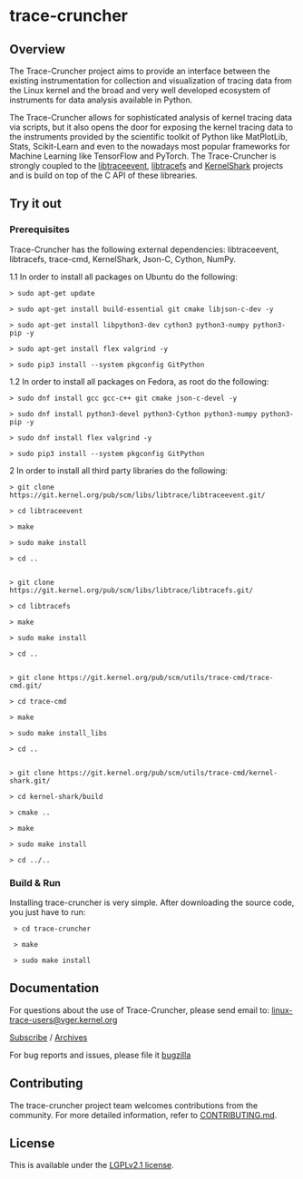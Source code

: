 

# trace-cruncher

## Overview

The Trace-Cruncher project aims to provide an interface between the existing instrumentation for collection and visualization of tracing data from the Linux kernel and the broad and very well developed ecosystem of instruments for data analysis available in Python.

The Trace-Cruncher allows for sophisticated analysis of kernel tracing data via scripts, but it also opens the door for exposing the kernel tracing data to the instruments provided by the scientific toolkit of Python like MatPlotLib, Stats, Scikit-Learn and even to the nowadays most popular frameworks for Machine Learning like TensorFlow and PyTorch. The Trace-Cruncher is strongly coupled to the [libtraceevent](https://git.kernel.org/pub/scm/libs/libtrace/libtraceevent.git), [libtracefs](https://git.kernel.org/pub/scm/libs/libtrace/libtracefs.git/) and [KernelShark](https://git.kernel.org/pub/scm/utils/trace-cmd/kernel-shark.git/) projects and is build on top of the C API of these librearies.

## Try it out

### Prerequisites

Trace-Cruncher has the following external dependencies:
  libtraceevent, libtracefs, trace-cmd, KernelShark, Json-C, Cython, NumPy.

1.1 In order to install all packages on Ubuntu do the following:

    > sudo apt-get update

    > sudo apt-get install build-essential git cmake libjson-c-dev -y

    > sudo apt-get install libpython3-dev cython3 python3-numpy python3-pip -y

    > sudo apt-get install flex valgrind -y

    > sudo pip3 install --system pkgconfig GitPython

1.2 In order to install all packages on Fedora, as root do the following:

    > sudo dnf install gcc gcc-c++ git cmake json-c-devel -y

    > sudo dnf install python3-devel python3-Cython python3-numpy python3-pip -y

    > sudo dnf install flex valgrind -y

    > sudo pip3 install --system pkgconfig GitPython


2 In order to install all third party libraries do the following:

    > git clone https://git.kernel.org/pub/scm/libs/libtrace/libtraceevent.git/

    > cd libtraceevent

    > make

    > sudo make install

    > cd ..


    > git clone https://git.kernel.org/pub/scm/libs/libtrace/libtracefs.git/

    > cd libtracefs

    > make

    > sudo make install

    > cd ..


    > git clone https://git.kernel.org/pub/scm/utils/trace-cmd/trace-cmd.git/

    > cd trace-cmd

    > make

    > sudo make install_libs

    > cd ..


    > git clone https://git.kernel.org/pub/scm/utils/trace-cmd/kernel-shark.git/

    > cd kernel-shark/build

    > cmake ..

    > make

    > sudo make install

    > cd ../..

### Build & Run

Installing trace-cruncher is very simple. After downloading the source code, you just have to run:

     > cd trace-cruncher

     > make

     > sudo make install

## Documentation
For questions about the use of Trace-Cruncher, please send email to: linux-trace-users@vger.kernel.org

[Subscribe](http://vger.kernel.org/vger-lists.html#linux-trace-users) / [Archives](https://lore.kernel.org/linux-trace-users/)

For bug reports and issues, please file it
[bugzilla](https://bugzilla.kernel.org/buglist.cgi?component=Trace-cmd%2FKernelshark&product=Tools&resolution=---)

## Contributing

The trace-cruncher project team welcomes contributions from the community. For more detailed information, refer to [CONTRIBUTING.md](CONTRIBUTING.md).

## License

This is available under the [LGPLv2.1 license](COPYING-LGPLv2.1.txt).
